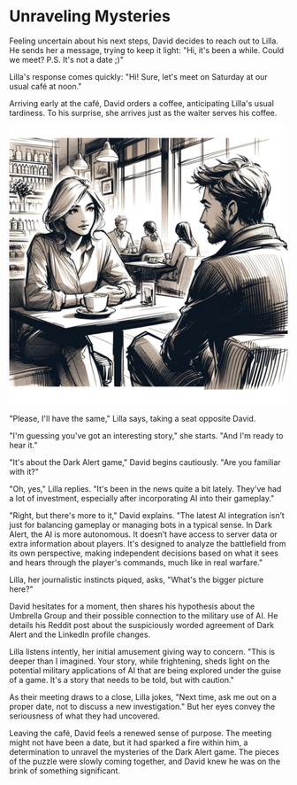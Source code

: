 # Unraveling Mysteries

Feeling uncertain about his next steps, David decides to reach out to Lilla. He sends her a message, trying to keep it light: "Hi, it's been a while. Could we meet? P.S. It's not a date ;)"

Lilla's response comes quickly: "Hi! Sure, let's meet on Saturday at our usual café at noon."

Arriving early at the café, David orders a coffee, anticipating Lilla's usual tardiness. To his surprise, she arrives just as the waiter serves his coffee.

![David and Lilla in the cafe](./images/14.cafe.png "The café")

"Please, I'll have the same," Lilla says, taking a seat opposite David.

"I'm guessing you've got an interesting story," she starts. "And I'm ready to hear it."

"It's about the Dark Alert game," David begins cautiously. "Are you familiar with it?"

"Oh, yes," Lilla replies. "It's been in the news quite a bit lately. They've had a lot of investment, especially after incorporating AI into their gameplay."

"Right, but there's more to it," David explains. "The latest AI integration isn’t just for balancing gameplay or managing bots in a typical sense. In Dark Alert, the AI is more autonomous. It doesn’t have access to server data or extra information about players. It's designed to analyze the battlefield from its own perspective, making independent decisions based on what it sees and hears through the player's commands, much like in real warfare."

Lilla, her journalistic instincts piqued, asks, "What's the bigger picture here?"

David hesitates for a moment, then shares his hypothesis about the Umbrella Group and their possible connection to the military use of AI. He details his Reddit post about the suspiciously worded agreement of Dark Alert and the LinkedIn profile changes.

Lilla listens intently, her initial amusement giving way to concern. "This is deeper than I imagined. Your story, while frightening, sheds light on the potential military applications of AI that are being explored under the guise of a game. It's a story that needs to be told, but with caution."

As their meeting draws to a close, Lilla jokes, "Next time, ask me out on a proper date, not to discuss a new investigation." But her eyes convey the seriousness of what they had uncovered.

Leaving the café, David feels a renewed sense of purpose. The meeting might not have been a date, but it had sparked a fire within him, a determination to unravel the mysteries of the Dark Alert game. The pieces of the puzzle were slowly coming together, and David knew he was on the brink of something significant.
